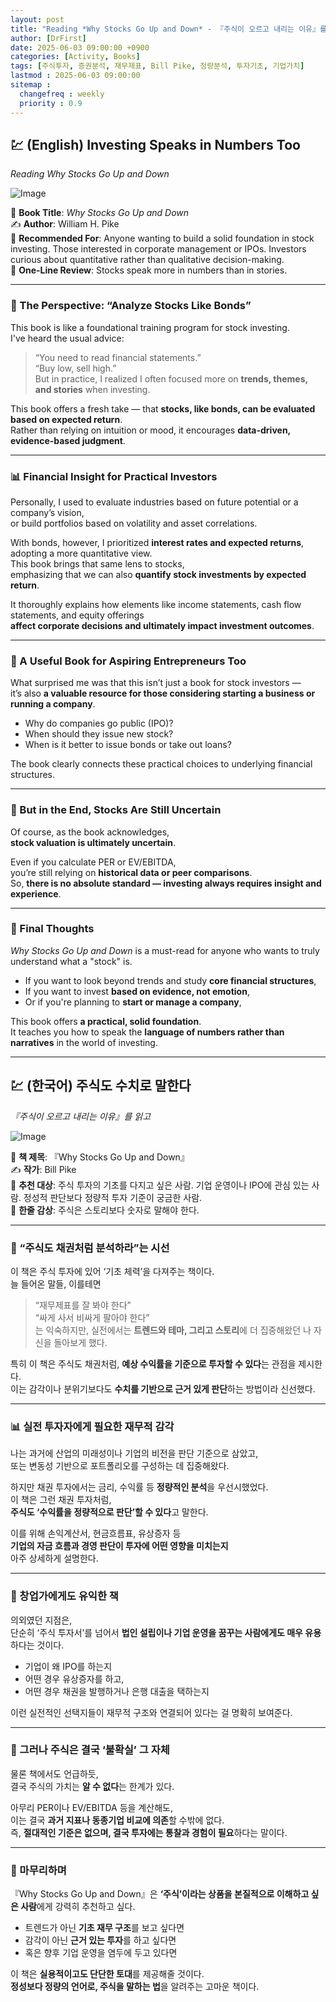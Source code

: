 ```yaml
---
layout: post
title: "Reading *Why Stocks Go Up and Down* - 『주식이 오르고 내리는 이유』를 읽고"
author: [DrFirst]
date: 2025-06-03 09:00:00 +0900
categories: [Activity, Books]
tags: [주식투자, 증권분석, 재무제표, Bill Pike, 정량분석, 투자기초, 기업가치]
lastmod : 2025-06-03 09:00:00
sitemap :
  changefreq : weekly
  priority : 0.9
---
```



## 💹 (English) Investing Speaks in Numbers Too  
_Reading *Why Stocks Go Up and Down*_

![Image](https://github.com/user-attachments/assets/367ed999-1307-472e-b8c1-4d96eae2b560)

📖 **Book Title**: *Why Stocks Go Up and Down*  
✍️ **Author**: William H. Pike  
🎯 **Recommended For**: Anyone wanting to build a solid foundation in stock investing. Those interested in corporate management or IPOs. Investors curious about quantitative rather than qualitative decision-making.  
🌟 **One-Line Review**: Stocks speak more in numbers than in stories.

---

### 📌 The Perspective: “Analyze Stocks Like Bonds”

This book is like a foundational training program for stock investing.  
I've heard the usual advice:  
> “You need to read financial statements.”  
> “Buy low, sell high.”  
But in practice, I realized I often focused more on **trends, themes, and stories** when investing.

This book offers a fresh take — that **stocks, like bonds, can be evaluated based on expected return**.  
Rather than relying on intuition or mood, it encourages **data-driven, evidence-based judgment**.

---

### 📊 Financial Insight for Practical Investors

Personally, I used to evaluate industries based on future potential or a company’s vision,  
or build portfolios based on volatility and asset correlations.

With bonds, however, I prioritized **interest rates and expected returns**, adopting a more quantitative view.  
This book brings that same lens to stocks,  
emphasizing that we can also **quantify stock investments by expected return**.

It thoroughly explains how elements like income statements, cash flow statements, and equity offerings  
**affect corporate decisions and ultimately impact investment outcomes**.

---

### 🏢 A Useful Book for Aspiring Entrepreneurs Too

What surprised me was that this isn’t just a book for stock investors —  
it’s also **a valuable resource for those considering starting a business or running a company**.

- Why do companies go public (IPO)?  
- When should they issue new stock?  
- When is it better to issue bonds or take out loans?

The book clearly connects these practical choices to underlying financial structures.

---

### 🤔 But in the End, Stocks Are Still Uncertain

Of course, as the book acknowledges,  
**stock valuation is ultimately uncertain**.

Even if you calculate PER or EV/EBITDA,  
you’re still relying on **historical data or peer comparisons**.  
So, **there is no absolute standard — investing always requires insight and experience**.

---

### 💬 Final Thoughts

*Why Stocks Go Up and Down* is a must-read for anyone who wants to truly understand what a "stock" is.

- If you want to look beyond trends and study **core financial structures**,  
- If you want to invest **based on evidence, not emotion**,  
- Or if you're planning to **start or manage a company**,  

This book offers **a practical, solid foundation**.  
It teaches you how to speak the **language of numbers rather than narratives** in the world of investing.

---

## 💹 (한국어) 주식도 수치로 말한다  
_『주식이 오르고 내리는 이유』를 읽고_

![Image](https://github.com/user-attachments/assets/367ed999-1307-472e-b8c1-4d96eae2b560)

📖 **책 제목**: 『Why Stocks Go Up and Down』  
✍️ **작가**: Bill Pike  
🎯 **추천 대상**: 주식 투자의 기초를 다지고 싶은 사람. 기업 운영이나 IPO에 관심 있는 사람. 정성적 판단보다 정량적 투자 기준이 궁금한 사람.  
🌟 **한줄 감상**: 주식은 스토리보다 숫자로 말해야 한다.

---

### 📌 “주식도 채권처럼 분석하라”는 시선

이 책은 주식 투자에 있어 ‘기초 체력’을 다져주는 책이다.  
늘 들어온 말들, 이를테면  
> “재무제표를 잘 봐야 한다”  
> “싸게 사서 비싸게 팔아야 한다”  
는 익숙하지만, 실전에서는 **트렌드와 테마, 그리고 스토리**에 더 집중해왔던 나 자신을 돌아보게 했다.  

특히 이 책은 주식도 채권처럼, **예상 수익률을 기준으로 투자할 수 있다**는 관점을 제시한다.  
이는 감각이나 분위기보다도 **수치를 기반으로 근거 있게 판단**하는 방법이라 신선했다.

---

### 📊 실전 투자자에게 필요한 재무적 감각

나는 과거에 산업의 미래성이나 기업의 비전을 판단 기준으로 삼았고,  
또는 변동성 기반으로 포트폴리오를 구성하는 데 집중해왔다.  

하지만 채권 투자에서는 금리, 수익률 등 **정량적인 분석**을 우선시했었다.  
이 책은 그런 채권 투자처럼,  
**주식도 ‘수익률을 정량적으로 판단’할 수 있다**고 말한다.  

이를 위해 손익계산서, 현금흐름표, 유상증자 등  
**기업의 자금 흐름과 경영 판단이 투자에 어떤 영향을 미치는지**  
아주 상세하게 설명한다.

---

### 🏢 창업가에게도 유익한 책

의외였던 지점은,  
단순히 ‘주식 투자서’를 넘어서 **법인 설립이나 기업 운영을 꿈꾸는 사람에게도 매우 유용**하다는 것이다.  

- 기업이 왜 IPO를 하는지  
- 어떤 경우 유상증자를 하고,  
- 어떤 경우 채권을 발행하거나 은행 대출을 택하는지  

이런 실전적인 선택지들이 재무적 구조와 연결되어 있다는 걸 명확히 보여준다.

---

### 🤔 그러나 주식은 결국 ‘불확실’ 그 자체

물론 책에서도 언급하듯,  
결국 주식의 가치는 **알 수 없다**는 한계가 있다.  

아무리 PER이나 EV/EBITDA 등을 계산해도,  
이는 결국 **과거 지표나 동종기업 비교에 의존**할 수밖에 없다.  
즉, **절대적인 기준은 없으며, 결국 투자에는 통찰과 경험이 필요**하다는 말이다.

---

### 💬 마무리하며

『Why Stocks Go Up and Down』은 **‘주식’이라는 상품을 본질적으로 이해하고 싶은 사람**에게 강력히 추천하고 싶다.  

- 트렌드가 아닌 **기초 재무 구조**를 보고 싶다면  
- 감각이 아닌 **근거 있는 투자**를 하고 싶다면  
- 혹은 향후 기업 운영을 염두에 두고 있다면  

이 책은 **실용적이고도 단단한 토대**를 제공해줄 것이다.  
**정성보다 정량의 언어로, 주식을 말하는 법**을 알려주는 고마운 책이다.
